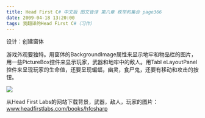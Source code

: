 ```yaml
---
title: Head First C# 中文版 图文皆译 第八章 枚举和集合 page366
date: 2009-04-18 13:20:00
tags: 我翻译的Head First C#（习作）
---
```

设计：创建窗体

  

游戏外观要独特。用窗体的BackgroundImage属性来显示地牢和物品栏的图片，用一些PictureBox控件来显示玩家，武器和地牢中的敌人。用Tabl
eLayoutPanel控件来呈现玩家的生命值，还要呈现蝙蝠，幽灵，食尸鬼，还要有移动和攻击的按钮。

  

![](https://p-blog.csdn.net/images/p_blog_csdn_net/cuipengfei1/EntryImages/20090418/2009-04-18_13-08-54.jpg)

从Head First Labs的网站下载背景，武器，敌人，玩家的图片：  [ www.headfirstlabs.com/books/hfcsharp
](http://www.headfirstlabs.com/books/hfcsharp)



